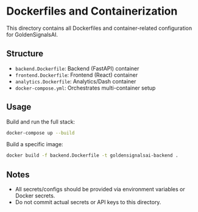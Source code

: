 # Dockerfiles and Containerization

This directory contains all Dockerfiles and container-related configuration for GoldenSignalsAI.

## Structure
- `backend.Dockerfile`: Backend (FastAPI) container
- `frontend.Dockerfile`: Frontend (React) container
- `analytics.Dockerfile`: Analytics/Dash container
- `docker-compose.yml`: Orchestrates multi-container setup

## Usage
Build and run the full stack:
```bash
docker-compose up --build
```

Build a specific image:
```bash
docker build -f backend.Dockerfile -t goldensignalsai-backend .
```

## Notes
- All secrets/configs should be provided via environment variables or Docker secrets.
- Do not commit actual secrets or API keys to this directory.
